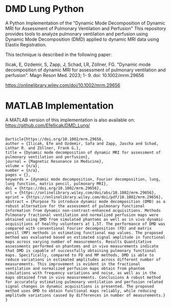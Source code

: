 # DMD Lung Python
A Python Implementation of the "Dynamic Mode Decomposition of Dynamic MRI for Assessment of Pulmonary Ventilation and Perfusion"
This repository provides tools to analyze pulmonary ventilation and perfusion using Dynamic Mode Decomposition (DMD) applied to dynamic MRI data using Elastix Registration.

This technique is described in the following paper:

Ilicak, E, Ozdemir, S, Zapp, J, Schad, LR, Zöllner, FG. "Dynamic mode decomposition of dynamic MRI for assessment of pulmonary ventilation and perfusion". Magn Reson Med. 2023; 1- 9. doi: 10.1002/mrm.29656

https://onlinelibrary.wiley.com/doi/10.1002/mrm.29656

# MATLAB Implementation
A MATLAB version of this implementation is also available on:
https://github.com/EfeIlicak/DMD_Lung/
```

@article{https://doi.org/10.1002/mrm.29656,
author = {Ilicak, Efe and Ozdemir, Safa and Zapp, Jascha and Schad, Lothar R. and Zöllner, Frank G.},
title = {Dynamic mode decomposition of dynamic MRI for assessment of pulmonary ventilation and perfusion},
journal = {Magnetic Resonance in Medicine},
volume = {n/a},
number = {n/a},
pages = {},
keywords = {dynamic mode decomposition, Fourier decomposition, lung, lung function, matrix pencil, pulmonary MRI},
doi = {https://doi.org/10.1002/mrm.29656},
url = {https://onlinelibrary.wiley.com/doi/abs/10.1002/mrm.29656},
eprint = {https://onlinelibrary.wiley.com/doi/pdf/10.1002/mrm.29656},
abstract = {Purpose To introduce dynamic mode decomposition (DMD) as a robust alternative for the assessment of pulmonary functional information from dynamic non-contrast-enhanced acquisitions. Methods Pulmonary fractional ventilation and normalized perfusion maps were obtained using DMD from simulated phantoms as well as in vivo dynamic acquisitions of healthy volunteers at 1.5T. The performance of DMD was compared with conventional Fourier decomposition (FD) and matrix pencil (MP) methods in estimating functional map values. The proposed method was evaluated based on estimated signal amplitude in functional maps across varying number of measurements. Results Quantitative assessments performed on phantoms and in vivo measurements indicate that DMD is capable of successfully obtaining pulmonary functional maps. Specifically, compared to FD and MP methods, DMD is able to reduce variations in estimated amplitudes across different number of measurements. This improvement is evident in the fractional ventilation and normalized perfusion maps obtain from phantom simulations with frequency variations and noise, as well as in the maps obtained from in vivo measurements. Conclusions A robust method for accurately estimating pulmonary ventilation and perfusion related signal changes in dynamic acquisitions is presented. The proposed method uses DMD to obtain functional maps reliably, while reducing amplitude variations caused by differences in number of measurements.}
}

```
